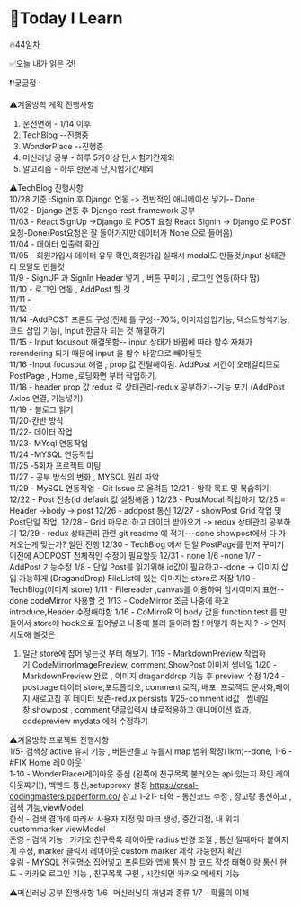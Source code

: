 # 🎃Today I Learn  
🔥44일차  


✅오늘 내가 읽은 것!



❗️❗️궁금점 :


⚠️겨울방학 계획 진행사항
1. 운전면허 - 1/14 이후
2. TechBlog --진행중
3. WonderPlace  --진행중
4. 머신러닝 공부 - 하루 5개이상 단,시험기간제외
5. 알고리즘 - 하루 한문제 단,시험기간제외

⚠️TechBlog 진행사항  
10/28 기준 :Signin  후 Django 연동 -> 전반적인 애니메이션 넣기-- Done  
11/02 - Django 연동 후 Django-rest-framework 공부  
11/03 - React SignUp ->Django 로 POST 요청 React Signin -> Django 로 POST 요청-Done(Post요청은 잘 들어가지만 데이터가 None 으로 들어옴)  
11/04 - 데이터 입출력 확인  
11/05 - 회원가입시 데이터 유무 확인,회원가입 실패시 modal도 만들것,input 상태관리 모달도 만들것  
11/9 - SignUP  과 SignIn Header 넣기 , 버튼 꾸미기 , 로그인 연동(하다 맘)  
11/10 - 로그인 연동 , AddPost 할 것    
11/11 -   
11/12 -  
11/14 -AddPOST 프론트 구성(전체 틀 구성--70%, 이미지삽입기능, 텍스트형식기능, 코드 삽입 기능), Input 한글자 되는 것 해결하기  
11/15 - Input focusout 해결못함-- input 상태가 바뀜에 따라 함수 자체가 rerendering 되기 때문에 input 을 함수 바깥으로 빼야될듯  
11/16 -Input focusout 해결 , prop 값 전달해야됨.
AddPost 시간이 오래걸리므로 PostPage , Home ,로딩화면 부터 작업하기.  
11/18 - header prop 값 redux 로 상태관리-redux 공부하기--기능 포기 (AddPost Axios 연결, 기능넣기)  
11/19 - 블로그 읽기  
11/20-칸반 방식  
11/22- 데이터 작업  
11/23- MYsql 연동작업  
11/24 -MYSQL 연동작업  
11/25 -5회차 프로젝트 미팅  
11/27 - 공부 방식의 변화 , MYSQL 원리 파악  
11/29 - MySQL 연동작업 - Git Issue 로 올려둠
12/21 - 방학 목표 및 복습하기!
12/22 - Post 전송(id default 값 설정해줌 )
12/23 - PostModal 작업하기
12/25 = Header ->body -> post
12/26 - addpost 통신
12/27 - showPost Grid 작업 및 Post단일 작업,
12/28 - Grid 마무리 하고 데이터 받아오기 -> redux 상태관리 공부하기
12/29 - redux 상태관리 관련 git readme 에 적기---done
showpost에서 다 가져오는게 맞는가? 일단 진행
12/30 - TechBlog 에서 단일 PostPage를 먼저 꾸미기 이전에 ADDPOST 전체적인 수정이 필요할듯
12/31 - none
1/6 -none
1/7 - AddPost 기능수정
1/8 - 단일 Post를 읽기위해 id값이 필요하고--done -> 이미지 삽입 가능하게 (DragandDrop)
FileList에 있는 이미지는 store로 저장
1/10 - TechBlog(이미지 store)
1/11 - Filereader ,canvas를 이용하여 임시이미지 표현--done
codeMirror 사용할 것
1/13 - CodeMirror 조금 나중에 하고 introduce,Header 수정해야함
1/16 - CoMirroR 의 body 값을 function test 를 만들어서 store에 hook으로 집어넣고 나중에 불러 들이려 함 ! 어떻게 하는지 ? -> 먼저 시도해 볼것은
1. 일단 store에 집어 넣는것 부터 해보기. 
1/19 - MarkdownPreview 작업하기,CodeMirrorImagePreview, comment,ShowPost 이미지 썸네일
1/20 - MarkdownPreview 완료 , 이미지 draganddrop 기능 후 preview 수정
1/24 - postpage 데이터 store,포트폴리오, comment 로직, 배포, 프로젝트 문서화,페이지 새로고침 후 데이터 보존-redux persists
1/25-comment id값 , 썸네일 창,showpost , comment 댓글입력시 바로적용하고 애니메이션 효과, codepreview mydata 에러 수정하기



⚠️겨울방학 프로젝트 진행사항  
    1/5- 검색창 active 유지 기능 , 버튼만들고 누를시 map 범위 확장(1km)--done, 
    1-6 -  #FIX Home 레이아웃  
    1-10 - WonderPlace(레이아웃 중심 (왼쪽에 친구목록 불러오는 api 있는지 확인 레이아웃짜기)),  백엔드 통신,setupproxy 설정
    https://creal-codingmasters.paperform.co/ 참고
    1-21- 
    태혁 - 통신코드 수정 , 장고랑 통신하고 , 검색 기능,viewModel  
    한식 - 검색 결과에 따라서 사용자 지정 및 마크 생성, 중간지점, 내 위치  custommarker viewModel  
    준영 - 검색 기능 , 카카오 친구목록 레이아웃 radius 반경 조절 , 통신 될때마다 붙여지게 수정, marker 클릭시 레이아웃,custom marker 제작 가능한지 확인  
    유림 - MYSQL 전국명소 집어넣고 프론트와 앱에 통신 할 코드 작성 태혁이랑 통신 
    현도 - 카카오 로그인 기능 , 친구목록 구현 , 시간되면 카카오 메세지 기능  
    


    


⚠️머신러닝 공부 진행사항
1/6- 머신러닝의 개념과 종류
1/7 - 확률의 이해 


	



